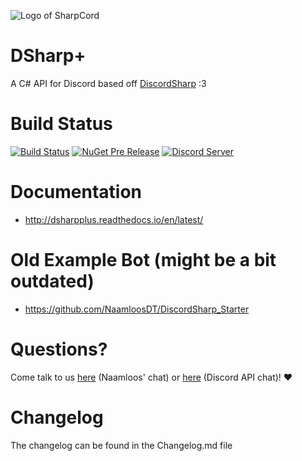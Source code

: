 ![Logo of SharpCord](https://github.com/NaamloosDT/SharpCord/blob/master/logo_smaller.png)

# DSharp+

A C# API for Discord based off [DiscordSharp](https://github.com/suicvne/DiscordSharp) :3 

# Build Status 

[![Build Status](https://travis-ci.org/NaamloosDT/DSharpPlus.svg?branch=master)](https://travis-ci.org/NaamloosDT/DSharpPlus) [![NuGet Pre Release](https://img.shields.io/nuget/vpre/DSharpPlus.svg)](https://www.nuget.org/packages/DSharpPlus/)
[![Discord Server ](https://discordapp.com/api/guilds/146044397861994496/widget.png)](https://discord.gg/xQUbM8m)

# Documentation
* http://dsharpplus.readthedocs.io/en/latest/

# Old Example Bot (might be a bit outdated)
* https://github.com/NaamloosDT/DiscordSharp_Starter 

# Questions?
Come talk to us [here](https://discord.gg/xQUbM8m) (Naamloos' chat) or [here](https://discord.gg/fXUfnz5) (Discord API chat)! :heart:

# Changelog
The changelog can be found in the Changelog.md file

